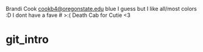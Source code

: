 Brandi Cook
cookb4@oregonstate.edu
blue I guess but I like all/most colors :D
I dont have a fave # >:(
Death Cab for Cutie <3
# git_intro
